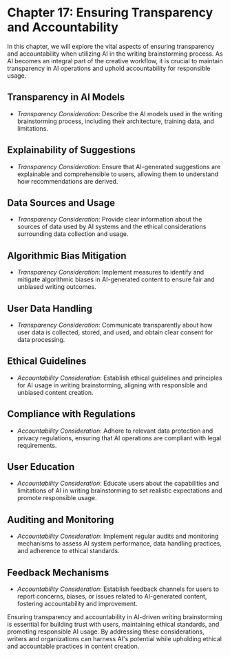 Chapter 17: Ensuring Transparency and Accountability
====================================================

In this chapter, we will explore the vital aspects of ensuring transparency and accountability when utilizing AI in the writing brainstorming process. As AI becomes an integral part of the creative workflow, it is crucial to maintain transparency in AI operations and uphold accountability for responsible usage.

Transparency in AI Models
-------------------------

* *Transparency Consideration*: Describe the AI models used in the writing brainstorming process, including their architecture, training data, and limitations.

Explainability of Suggestions
-----------------------------

* *Transparency Consideration*: Ensure that AI-generated suggestions are explainable and comprehensible to users, allowing them to understand how recommendations are derived.

Data Sources and Usage
----------------------

* *Transparency Consideration*: Provide clear information about the sources of data used by AI systems and the ethical considerations surrounding data collection and usage.

Algorithmic Bias Mitigation
---------------------------

* *Transparency Consideration*: Implement measures to identify and mitigate algorithmic biases in AI-generated content to ensure fair and unbiased writing outcomes.

User Data Handling
------------------

* *Transparency Consideration*: Communicate transparently about how user data is collected, stored, and used, and obtain clear consent for data processing.

Ethical Guidelines
------------------

* *Accountability Consideration*: Establish ethical guidelines and principles for AI usage in writing brainstorming, aligning with responsible and unbiased content creation.

Compliance with Regulations
---------------------------

* *Accountability Consideration*: Adhere to relevant data protection and privacy regulations, ensuring that AI operations are compliant with legal requirements.

User Education
--------------

* *Accountability Consideration*: Educate users about the capabilities and limitations of AI in writing brainstorming to set realistic expectations and promote responsible usage.

Auditing and Monitoring
-----------------------

* *Accountability Consideration*: Implement regular audits and monitoring mechanisms to assess AI system performance, data handling practices, and adherence to ethical standards.

Feedback Mechanisms
-------------------

* *Accountability Consideration*: Establish feedback channels for users to report concerns, biases, or issues related to AI-generated content, fostering accountability and improvement.

Ensuring transparency and accountability in AI-driven writing brainstorming is essential for building trust with users, maintaining ethical standards, and promoting responsible AI usage. By addressing these considerations, writers and organizations can harness AI's potential while upholding ethical and accountable practices in content creation.
